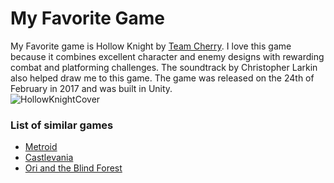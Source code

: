 # My Favorite Game
My Favorite game is Hollow Knight by [Team Cherry](https://www.teamcherry.com.au/). I love this game because it combines excellent character and enemy designs with rewarding combat and platforming challenges. The soundtrack by Christopher Larkin also helped draw me to this game. The game was released on the 24th of February in 2017 and was built in Unity. <br>
![HollowKnightCover](/Assignments/HollowKnightCover.jpg) <br>

### List of similar games
* [Metroid](https://metroid.nintendo.com/)
* [Castlevania](https://www.konami.com/games/castlevania/eu/en/)
* [Ori and the Blind Forest](https://www.orithegame.com/)